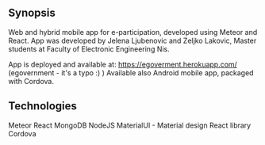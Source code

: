 ## Synopsis

Web and hybrid mobile app for e-participation, developed using Meteor and React. App was developed by Jelena Ljubenovic and Zeljko Lakovic, Master students at Faculty of Electronic Engineering Nis.

App is deployed and available at: https://egoverment.herokuapp.com/ (egovernment - it's a typo :) )
Available also Android mobile app, packaged with Cordova.

## Technologies

Meteor
React
MongoDB
NodeJS
MaterialUI - Material design React library
Cordova
